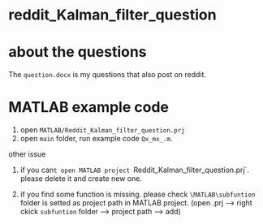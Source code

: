 # reddit_Kalman_filter_question

# about the questions
The `question.docx` is my questions that also post on reddit.

# MATLAB example code
1. open `MATLAB/Reddit_Kalman_filter_question.prj`
2. open `main` folder, run example code `Qx_mx_.m`.

other issue
1. if you can`t open MATLAB project `Reddit_Kalman_filter_question.prj`.
please delete it and create new one.

2. if you find some function is missing. please check `\MATLAB\subfuntion` folder is setted as project path in MATLAB project. 
(open .prj --> right ckick `subfuntion` folder --> project path --> add)



